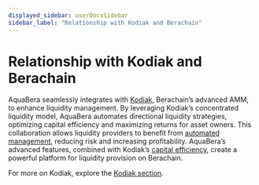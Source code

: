 ```yaml
---
displayed_sidebar: userDocsSidebar
sidebar_label: "Relationship with Kodiak and Berachain"
---
```


# Relationship with Kodiak and Berachain

AquaBera seamlessly integrates with [Kodiak](./intro-kodiak), Berachain’s advanced AMM, to enhance liquidity management. By leveraging Kodiak’s concentrated liquidity model, AquaBera automates directional liquidity strategies, optimizing capital efficiency and maximizing returns for asset owners. This collaboration allows liquidity providers to benefit from [automated management](./manage-liquidity-pools), reducing risk and increasing profitability. AquaBera’s advanced features, combined with Kodiak’s [capital efficiency](./kodiak-concepts), create a powerful platform for liquidity provision on Berachain.

For more on Kodiak, explore the [Kodiak section](./intro-kodiak).
